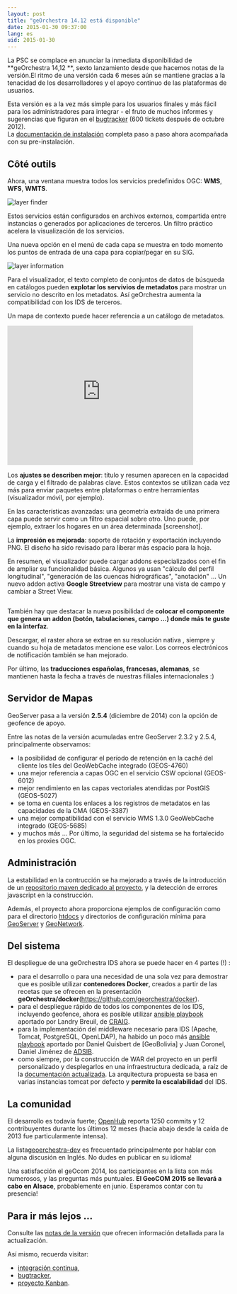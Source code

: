 ```yaml
---
layout: post
title: "geOrchestra 14.12 está disponible"
date: 2015-01-30 09:37:00
lang: es
uid: 2015-01-30
---
```


La PSC se complace en anunciar la inmediata disponibilidad de **geOrchestra  14,12 **,  sexto lanzamiento desde que hacemos notas de la versión.El ritmo de una versión cada 6 meses aún se mantiene gracias a la tenacidad de los desarrolladores y el apoyo continuo de las plataformas de usuarios.

Esta versión es a la vez más simple para los usuarios finales y más fácil para los administradores para integrar - el fruto de muchos informes y sugerencias que figuran en el [bugtracker](https://github.com/georchestra/georchestra/issues) (600 tickets después de octubre 2012).  
La [documentación de instalación](https://github.com/georchestra/georchestra/blob/master/README.md) completa paso a paso ahora acompañada con su pre-instalación.

<!--more-->


## Côté outils

Ahora, una ventana muestra todos los servicios predefinidos OGC: **WMS**, **WFS**, **WMTS**.

<img src="http://geobretagne.fr/pub/geOrchestra_screenshot/1-2_service_ogc_718.jpg" alt="layer finder" />

Estos servicios están configurados en archivos externos, compartida entre instancias o generados por aplicaciones de terceros. Un filtro práctico acelera la visualización de los servicios.

Una nueva opción en el menú de cada capa se muestra en todo momento los puntos de entrada de una capa para copiar/pegar en su SIG.

<img src="http://geobretagne.fr/pub/geOrchestra_screenshot/3-2_adresse_service_346.jpg" alt="layer information" />

Para el visualizador, el texto completo de conjuntos de datos de búsqueda en catálogos pueden **explotar los servivios de metadatos** para mostrar un servicio no descrito en los metadatos. Así geOrchestra aumenta la compatibilidad con los IDS de terceros.

Un mapa de contexto puede hacer referencia a un catálogo de metadatos.

<iframe width="420" height="315" src="https://www.youtube.com/embed/vX67NfFrj4o" frameborder="0" allowfullscreen></iframe>

Los **ajustes se describen mejor**: título y resumen aparecen en la capacidad de carga y el filtrado de palabras clave. Estos contextos se utilizan cada vez más para enviar paquetes entre plataformas o entre herramientas (visualizador móvil, por ejemplo).

En las características avanzadas: una geometría extraída de una primera capa puede servir como un filtro espacial sobre otro. Uno puede, por ejemplo, extraer los hogares en un área determinada [screenshot].

La **impresión es mejorada**: soporte de rotación y exportación incluyendo PNG. El diseño ha sido revisado para liberar más espacio para la hoja.

En resumen, el visualizador puede cargar addons especializados con el fin de ampliar su funcionalidad básica. Algunos ya usan "cálculo del perfil longitudinal", "generación de las cuencas hidrográficas", "anotación" ... 
Un nuevo addon activa **Google Streetview** para mostrar una vista de campo y cambiar a Street View.

<img src="http://geobretagne.fr/pub/geOrchestra_screenshot/outil_streetview.jpg" alt="" />

También hay que destacar la nueva posibilidad de **colocar el componente que genera un addon (botón, tabulaciones, campo ...) donde más te guste en la interfaz**.

Descargar, el raster ahora se extrae en su resolución nativa , siempre y cuando su hoja de metadatos mencione ese valor. Los correos electrónicos de notificación también se han mejorado.

Por último, las **traducciones españolas, francesas, alemanas**, se mantienen hasta la fecha a través de nuestras filiales internacionales :)

## Servidor de Mapas

GeoServer pasa a la versión **2.5.4** (diciembre de 2014) con la opción de geofence de apoyo.

Entre las notas de la versión acumuladas entre GeoServer 2.3.2 y 2.5.4, principalmente observamos:

 * la posibilidad de configurar el período de retención en la caché del cliente los tiles del GeoWebCache integrado (GEOS-4760)
 * una mejor referencia a capas OGC en el servicio CSW opcional (GEOS-6012)
 * mejor rendimiento en las capas vectoriales atendidas por PostGIS (GEOS-5027) 
 * se toma en cuenta los enlaces a los registros de metadatos en las capacidades de la CMA (GEOS-3387)
 * una mejor compatibilidad con el servicio WMS 1.3.0 GeoWebCache integrado (GEOS-5685)
 * y muchos más ...
Por último, la seguridad del sistema se ha fortalecido en los proxies OGC.

## Administración

La estabilidad en la contrucción se ha mejorado a través de la introducción de un [repositorio maven dedicado al proyecto](http://sdi.georchestra.org/maven/repository/), y la detección de errores javascript en la  construcción.

Además, el proyecto ahora proporciona ejemplos de configuración como para el  directorio [htdocs](https://github.com/georchestra/htdocs) y directorios de configuración mínima para [GeoServer](https://github.com/georchestra/geoserver_minimal_datadir) y [GeoNetwork](https://github.com/georchestra/geonetwork_minimal_datadir).

## Del sistema

El despliegue de una geOrchestra IDS ahora se puede hacer en 4 partes (!) :

 * para el desarrollo o para una necesidad de una sola vez para demostrar que es posible utilizar **contenedores Docker**, creados a partir de las recetas que se ofrecen en la presentación **geOrchestra/docker**(https://github.com/georchestra/docker).
 * para el despliegue rápido de todos los componentes de los IDS, incluyendo geofence, ahora es posible utilizar [ansible playbook](https://github.com/landryb/georchestra-ansible) aportado por Landry Breuil, de [CRAIG](http://craig.fr/).
 * para la implementación del middleware necesario para IDS (Apache, Tomcat, PostgreSQL, OpenLDAP), ha habido un poco más [ansible playbook](https://gitlab.geo.gob.bo/adsib/georchestra_ansible/tree/master) aportado por Daniel Quisbert de [GeoBolivia] y Juan Coronel, Daniel Jiménez de [ADSIB](http://www.adsib.gob.bo/).
 * como siempre, por la construcción de WAR del proyecto en un perfil personalizado y desplegarlos en una infraestructura dedicada, a raíz de la [documentación actualizada](https://github.com/georchestra/georchestra/blob/master/README.md). La arquitectura propuesta se basa en varias instancias tomcat por defecto y **permite la escalabilidad** del IDS.

## La comunidad

El desarrollo es todavía fuerte; [OpenHub](https://www.openhub.net/p/georchestra) reporta 1250 commits y 12 contribuyentes durante los últimos 12 meses (hacia abajo desde la caída de 2013 fue particularmente intensa).

La lista[geoerchestra-dev](https://groups.google.com/forum/#!forum/georchestra-dev) es frecuentado principalmente por hablar con alguna discusión en Inglés. No dudes en publicar en su idioma!

Una satisfacción el geOcom 2014, los participantes en la lista son más numerosos, y las preguntas más puntuales. **El GeoCOM 2015 se llevará a cabo en Alsace**, probablemente en junio. Esperamos contar con tu presencia!

## Para ir más lejos ...

Consulte las [notas de la versión](https://github.com/georchestra/georchestra/blob/master/RELEASE_NOTES.md#version-1412-stable-version) que ofrecen información detallada para la actualización.

Así mismo, recuerda visitar:

 * [integración continua](https://sdi.georchestra.org/ci/),
 * [bugtracker](https://github.com/georchestra/georchestra/issues),
 * [proyecto Kanban](https://huboard.com/georchestra/georchestra).
